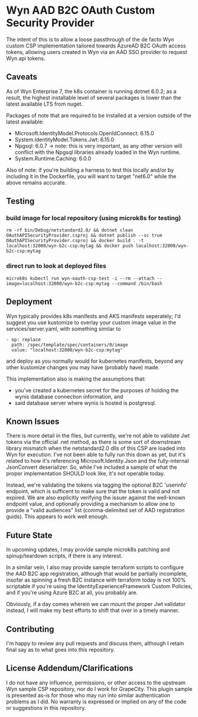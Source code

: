 # Wyn AAD B2C OAuth Custom Security Provider
The intent of this is to allow a loose passthrough of the de facto Wyn custom CSP implementation tailored towards AzureAD B2C OAuth access tokens, allowing users created in Wyn via an AAD SSO provider to request Wyn api tokens.

## Caveats
As of Wyn Enterprise 7, the k8s container is running dotnet 6.0.2; as a result, the highest installable level of several packages is lower than the latest available LTS from nuget.

Packages of note that are required to be installed at a version outside of the latest available:
 - Microsoft.IdentityModel.Protocols.OpenIdConnect: 6.15.0
 - System.IdentityModel.Tokens.Jwt: 6.15.0
 - Npgsql: 6.0.7 -> note: this is very important, as any other version will conflict with the Npgsql libraries already loaded in the Wyn runtime.
 - System.Runtime.Caching: 6.0.0

Also of note: if you're building a harness to test this locally and/or by including it in the Dockerfile, you will want to target "net6.0" while the above remains accurate.

## Testing

### build image for local repository (using microk8s for testing)
`rm -rf bin/Debug/netstandard2.0/ && dotnet clean OAuthAPISecurityProvider.csproj && dotnet publish --sc true OAuthAPISecurityProvider.csproj && docker build . -t localhost:32000/wyn-b2c-csp:mytag && docker push localhost:32000/wyn-b2c-csp:mytag`

### direct run to look at deployed files
`microk8s kubectl run wyn-oauth-csp-test -i --rm --attach --image=localhost:32000/wyn-b2c-csp:mytag --command /bin/bash`

## Deployment
Wyn typically provides k8s manifests and AKS manifests seperately; I'd suggest you use kustomize to overlay your custom image value in the services/server.yaml, with something similar to 

```
- op: replace
  path: /spec/template/spec/containers/0/image
  value: "localhost:32000/wyn-b2c-csp:mytag"
```

and deploy as you normally would for kubernetes manifests, beyond any other kustomize changes you may have (probably have) made.

This implementation also is making the assumptions that:
- you've created a kubernetes secret for the purposes of holding the wynis database connection information, and
- said database server where wynis is hosted is postgresql.



## Known Issues
There is more detail in the files, but currently, we're not able to validate Jwt tokens via the official .net method, as there is some sort of downstream library mismatch when the netstandard2.0 dlls of this CSP are loaded into Wyn for execution.  I've not been able to fully run this down as yet, but it's related to how it's referencing Microsoft.Identity.Json and the fully-internal JsonConvert deserializer.  So, while I've included a sample of what the proper implementation SHOULD look like, it's not operable today.

Instead, we're validating the tokens via tagging the optional B2C 'userinfo' endpoint, which is sufficent to make sure that the token is valid and not expired.   We are also explicitly verifying the issuer against the well-known endpoint value, and optionally providing a mechanism to allow one to provide a "valid audiences" list (comma-delimited set of AAD registration guids).  This appears to work well enough.

## Future State
In upcoming updates, I may provide sample microk8s patching and spinup/teardown scripts, if there is any interest.  

In a similar vein, I also may provide sample terraform scripts to configure the AAD B2C app registration, although that would be partially incomplete, insofar as spinning a fresh B2C instance with terraform today is not 100% scriptable if you're using the IdentityExperienceFramework Custom Policies, and if you're using Azure B2C at all, you probably are.

Obviously, if a day comes wherein we can mount the proper Jwt validator instead, I will make my best efforts to shift that over in a timely manner.

## Contributing
I'm happy to review any pull requests and discuss them, although I retain final say as to what goes into this repository.

## License Addendum/Clarifications
I do not have any influence, permissions, or other access to the upstream Wyn sample CSP repository, nor do I work for GrapeCity.  This plugin sample is presented as-is for those who may run into similar authentication problems as I did. No warranty is expressed or implied on any of the code or suggestions in this repository.